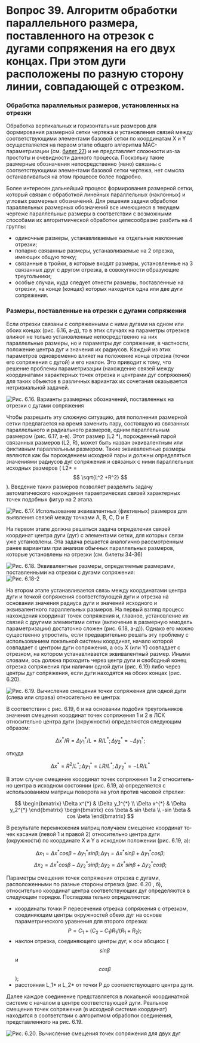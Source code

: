 # Вопрос 39. Алгоритм обработки параллельного размера, поставленного на отрезок с дугами сопряжения на его двух концах. При этом дуги расположены по разную сторону линии, совпадающей с отрезком.

### Обработка параллельных размеров, установленных на отрезки

Обработка вертикальных и горизонтальных размеров для формирования размерной сетки чертежа и установления связей между соответствующими элементами базовой сетки по координатам X и Y осуществляется на первом этапе общего алгоритма МАС-параметризации (см. [билет 27](27.md)) и не представляет сложности из-за простоты и очевидности данного процесса. Поскольку такие размерные обозначения непосредственно (явно) связаны с соответствующими элементами базовой сетки чертежа, нет смысла останавливаться на этом процессе более подробно.

Более интересен дальнейший процесс формирования размерной сетки, который связан с обработкой линейных параллельных (наклонных) и угловых размерных обозначений. Для решения задачи обработки параллельных размерных обозначений все имеющиеся в текущем чертеже параллельные размеры в соответствии с возможными способами их алгоритмической обработки целесообразно разбить на 4 группы:
 * одиночные размеры, устанавливаемые на отдельные наклонные отрезки;
 * попарно связанные размеры, устанавливаемые на 2 отрезка, имеющих общую точку;
 * связанные в тройки, в которые входят размеры, установленные на 3 связанных друг с другом отрезка, в совокупности образующие треугольники;
 * особые случаи, куда следует отнести размеры, поставленные на отрезки, на конце (концах) которых находятся одна или две дуги сопряжения.

### Размеры, поставленные на отрезки с дугами сопряжения

Если отрезки связаны с сопряженными с ними дугами на одном или обоих концах (рис. 6.16, а-д), то в этих случаях на параметры отрезков влияют не только установленные непосредственно на них параллельные размеры, но и параметры дуг сопряжения, в частности, положение центра дуг и значения их радиусов. Каждый из этих параметров одновременно влияет на положение конца отрезка (точки его сопряжения с дугой) и его наклон. Это приводит к тому, что решение проблемы параметризации (нахождение связей между координатами характерных точек отрезка и центрами дуг сопряжения) для таких объектов в различных вариантах их сочетания оказывается нетривиальной задачей.

![Рис. 6.16. Варианты размерных обозначений, поставленных на отрезки с дугами сопряжения](../resources/imgs/37-38-39/6.16.jpg)


Чтобы разрешить эту сложную ситуацию, для пополнения размерной сетки предлагается на время заменить пару, состоящую из связанных параллельного и радиального размеров, одним параллельным размером (рис. 6.17, a-в). Этот размер (L2 \*), порожденный парой связанных размеров (L2, R), может быть назван эквивалентным или фиктивным параллельным размером. Такие эквивалентные размеры являются как бы порождением исходной пары и должны определяться значениями радиусов дуг сопряжения и связаных с ними параллельных исходных размеров ( L2\* = $$ \sqrt{L^2 +R^2} $$). Введение таких размеров позволяет разделить задачу автоматического нахождения параетрических связей характерных точек подобных фигур на 2 этапа.

![Рис. 6.17. Использование эквивалентных (фиктивных) размеров для выявления связей между точками А, В, С, D и Е](../resources/imgs/37-38-39/6.17.jpg)

На первом этапе должна решаться задача определения связей координат центра дуги (дуг) с элементами сетки, для которых связи уже установлены. Эта задача решается аналогично рассмотренным ранее вариантам при анализе обычных параллельных размеров, которые установлены на отрезки (см. билеты 34-36)

![Рис. 6.18. Эквивалентные размеры, определяемые размерами, поставленными на отрезки с дугами сопряжения:](../resources/imgs/37-38-39/6.18.jpg)
![Рис. 6.18-2](../resources/imgs/37-38-39/6.18-2.jpg)

На втором этапе устанавливается связь между координатами центра дуги и точкой сопряжения соответствующей дуги и отрезка на основании значения радиуса дуги и значений исходного и эквивалентного параллельных размеров. На первый взгляд процесс нахождения координат точек сопряжения и, главное, установление их связей с другими элементами сетки (включение в размерную ммодель параметризации) достаточно сложен (рис. 6.18, а-д)). Однако его можно существенно упростить, если предварительно решать эту проблему с использованием локальной системы координат, начало которой совпадает с центром дуги сопряжения, а ось X (или Y) совпадает с отрезком, на котором устанавливается эквивалентный размер. Иными словами, ось должна проходить через центр дуги и свободный конец отрезка сопряжения при наличии одной дуги (рис. 6.19) либо через центры дуг сопряжения, если дуги находятся на обоих концах (рис. 6.20).

![Рис. 6.19. Вычисление смещения точки сопряжения для одной дуги (слева или справа) относительно ее центра:](../resources/imgs/37-38-39/6.19.jpg)

В соответствии с рис. 6.19, б и на основании подобия треугольников значения смещения координат точек сопряжения 1 и 2 в ЛСК относительно центра дуги (окружности) определяются следующим образом:

$$  \Delta x^{*}/R = \Delta y_1^{*}/L = R/L^{*};  \Delta y_2^{*} = -\Delta y_1^{*};  $$

откуда

$$  \Delta x^{*} = R^2/L^{*}; \Delta y_1^{*} = L R/L^{*};  \Delta y_2^{*} = -L R/L^{*}  $$

В этом случае смещение координат точек сопряжения 1 и 2 относитель­но центра в исходном состоянии (рис. 6.19, а) определяется с использованием матрицы поворота на угол против часовой стрелки:

$$
\begin{bmatrix}
   \Delta x^{*} & \Delta y_1^{*} \\
   \Delta x^{*} & \Delta y_2^{*}
\end{bmatrix}
\begin{bmatrix}
   cos \beta & sin \beta \\
   -sin \beta & cos \beta
\end{bmatrix}
$$

В результате перемножения матриц получаем смещение координат то­чек касания (левой 1 и правой 2) относительно центра дуги (окружности) по координате X и Y в исходном положении (рис. 6.19, а):

$$  \Delta x_1 = \Delta x^{*} cos \beta - \Delta y_1^{*} sin \beta;   \Delta y_1 = \Delta x^{*} sin \beta + \Delta y_1^{*} cos \beta;  $$
$$  \Delta x_2 = \Delta x^{*} cos \beta - \Delta y_2^{*} sin \beta;   \Delta y_2 = \Delta x^{*} sin \beta + \Delta y_2^{*} cos \beta;  $$

Параметры смещения точек сопряжения отрезка с дугами, расположенными по разные стороны отрезка (рис. 6.20 , б), относительно координат цен­тра соответствующих дуг определяются в следующем порядке. Последова­ тельно определяются:
 * координаты точки Р пересечения отрезка сопряжения с отрезком, со­единяющим центры окружностей обеих дуг на основе параметрического уравнения для второго отрезка:
 $$ P = C_1 + (C_2 - C _1 ) R_1 / ( R_1 + R_2); $$
 * наклон отрезка, соединяющего центры дуг, к оси абсцисс ( $$ sin \beta $$ и $$ cos \beta $$ );
 * расстояния L_1\* и L_2\* от точки Р до соответствующего центра дуги.

Далее каждое соединение представляется в локальной координатной системе с началом в центре соответствующей дуги. Реальное смещение точек сопряжения (в исходной системе координат) находится в соответствии с ал­горитмом обработки соединения, представленного на рис. 6.19.

![Рис. 6.20. Вычисление смещения точек сопряжения для двух дуг](../resources/imgs/37-38-39/6.20.jpg)
